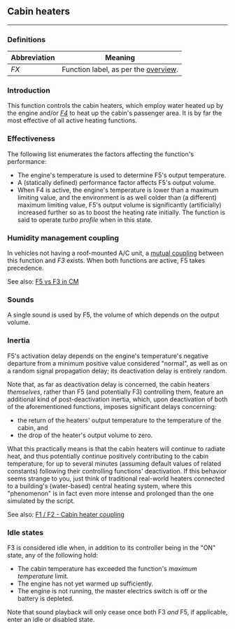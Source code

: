 ## Cabin heaters
***
### Definitions

Abbreviation | Meaning
------------ | -------
*FX* | Function label, as per the [overview](./manual.md#overview).

### Introduction

This function controls the cabin heaters, which employ water heated up by the engine and/or *[F4](./auxiliary_heating.md)* to heat up the cabin's passenger area. It is by far the most effective of all active heating functions.

### Effectiveness

The following list enumerates the factors affecting the function's performance:
* The engine's temperature is used to determine F5's output temperature.
* A (statically defined) performance factor affects F5's output volume.
* When F4 is active, the engine's temperature is lower than a maximum limiting value, and the environment is as well colder than (a different) maximum limiting value, F5's output volume is significantly (artificially) increased further so as to boost the heating rate initially. The function is said to operate *turbo profile* when in this state.

### Humidity management coupling

In vehicles not having a roof-mounted A/C unit, a [mutual coupling](./humidity_management.md#activation-profile-and-ac-based-heating--cooling-function-coupling) between this function and *F3* exists. When both functions are active, F5 takes precedence. 

See also: [F5 vs F3 in CM](./humidity_management.md#f5-vs-f3-in-cm)

### Sounds

A single sound is used by F5, the volume of which depends on the output volume.

### Inertia

F5's activation delay depends on the engine's temperature's negative departure from a minimum positive value considered "normal", as well as on a random signal propagation delay; its deactivation delay is entirely random.

Note that, as far as deactivation delay is concerned, the cabin heaters *themselves*, rather than F5 (and potentially F3) controlling them, feature an additional kind of post-deactivation inertia, which, upon deactivation of both of the aforementioned functions, imposes significant delays concerning:
* the return of the heaters' output temperature to the temperature of the cabin, and
* the drop of the heater's output volume to zero.

What this practically means is that the cabin heaters will continue to radiate heat, and thus potentially continue positively contributing to the cabin temperature, for up to several minutes (assuming default values of related constants) following their controlling functions' deactivation. If this behavior seems strange to you, just think of traditional real-world heaters connected to a building's (water-based) central heating system, where this "phenomenon" is in fact even more intense and prolonged than the one simulated by the script.

See also: [F1 / F2 - Cabin heater coupling](./driver_passenger_ac.md#cabin-heater-coupling)

### Idle states

F3 is considered idle when, in addition to its controller being in the "ON" state, any of the following hold:
* The cabin temperature has exceeded the function's *maximum temperature* limit.
* The engine has not yet warmed up sufficiently.
* The engine is not running, the master electrics switch is off or the battery is depleted.

Note that sound playback will only cease once both F3 *and* F5, if applicable, enter an idle or disabled state.
